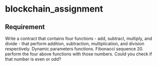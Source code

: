 # blockchain_assignment

## Requirement

Write a contract that contains four functions - add, subtract, multiply, and divide - that perform addition, subtraction, multiplication, and division respectively. Dynamic parameters functions. Fibonacci sequence 20. perform the four above functions with those numbers. Could you check if that number is even or odd?

